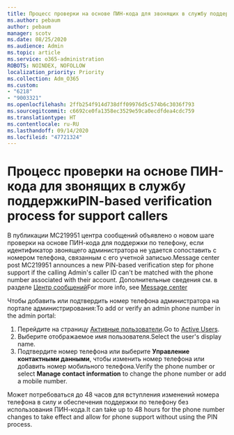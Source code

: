 ```yaml
---
title: Процесс проверки на основе ПИН-кода для звонящих в службу поддержки
ms.author: pebaum
author: pebaum
manager: scotv
ms.date: 08/25/2020
ms.audience: Admin
ms.topic: article
ms.service: o365-administration
ROBOTS: NOINDEX, NOFOLLOW
localization_priority: Priority
ms.collection: Adm_O365
ms.custom:
- "6218"
- "9003321"
ms.openlocfilehash: 2ffb254f914d738dff09976d5c574b6c3036f793
ms.sourcegitcommit: c6692ce0fa1358ec3529e59ca0ecdfdea4cdc759
ms.translationtype: HT
ms.contentlocale: ru-RU
ms.lasthandoff: 09/14/2020
ms.locfileid: "47721324"
---
```

# <a name="pin-based-verification-process-for-support-callers"></a><span data-ttu-id="92955-102">Процесс проверки на основе ПИН-кода для звонящих в службу поддержки</span><span class="sxs-lookup"><span data-stu-id="92955-102">PIN-based verification process for support callers</span></span>

<span data-ttu-id="92955-103">В публикации MC219951 центра сообщений объявлено о новом шаге проверки на основе ПИН-кода для поддержки по телефону, если идентификатор звонящего администратора не удается сопоставить с номером телефона, связанным с его учетной записью.</span><span class="sxs-lookup"><span data-stu-id="92955-103">Message center post MC219951 announces a new PIN-based verification step for phone support if the calling Admin's caller ID can't be matched with the phone number associated with their account.</span></span> <span data-ttu-id="92955-104">Дополнительные сведения см. в разделе [Центр сообщений](https://admin.microsoft.com/AdminPortal/Home#/MessageCenter)</span><span class="sxs-lookup"><span data-stu-id="92955-104">For more info, see [Message center](https://admin.microsoft.com/AdminPortal/Home#/MessageCenter)</span></span> 

<span data-ttu-id="92955-105">Чтобы добавить или подтвердить номер телефона администратора на портале администрирования:</span><span class="sxs-lookup"><span data-stu-id="92955-105">To add or verify an admin phone number in the admin portal:</span></span>  

1. <span data-ttu-id="92955-106">Перейдите на страницу [Активные пользователи](https://admin.microsoft.com/AdminPortal/Home#/users).</span><span class="sxs-lookup"><span data-stu-id="92955-106">Go to [Active Users](https://admin.microsoft.com/AdminPortal/Home#/users).</span></span>
2. <span data-ttu-id="92955-107">Выберите отображаемое имя пользователя.</span><span class="sxs-lookup"><span data-stu-id="92955-107">Select the user's display name.</span></span>
3. <span data-ttu-id="92955-108">Подтвердите номер телефона или выберите **Управление контактными данными**, чтобы изменить номер телефона или добавить номер мобильного телефона.</span><span class="sxs-lookup"><span data-stu-id="92955-108">Verify the phone number or select **Manage contact information** to change the phone number or add a mobile number.</span></span>     

<span data-ttu-id="92955-109">Может потребоваться до 48 часов для вступления изменений номера телефона в силу и обеспечения поддержки по телефону без использования ПИН-кода.</span><span class="sxs-lookup"><span data-stu-id="92955-109">It can take up to 48 hours for the phone number changes to take effect and allow for phone support without using the PIN process.</span></span>